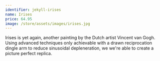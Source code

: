 ```yaml
---
identifier: jekyll-irises
name: Irises
price: 64.95
image: /store/assets/images/irises.jpg
---
```

Irises is yet again, another painting by the Dutch artist Vincent van Gogh. Using advanced techniques only achievable with a drawn reciprocation dingle arm to reduce sinusoidal depleneration, we we're able to create a picture perfect replica.
